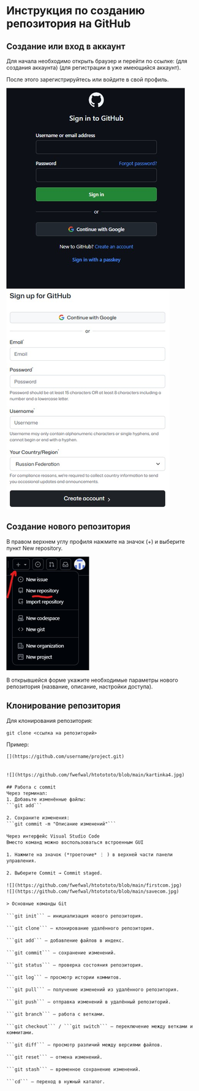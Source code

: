 # Инструкция по созданию репозитория на GitHub

## Создание или вход в аккаунт

Для начала необходимо открыть браузер и перейти по ссылке: [](https://github.com/signup) 
(для создания аккаунта) [](https://github.com/login) (для регистрации в уже имеющийся аккаунт).

После этого зарегистрируйтесь или войдите в свой профиль.

![](https://github.com/fwefwal/htotototo/blob/main/kartinka1.jpg)
![](https://github.com/fwefwal/htotototo/blob/main/kartinka2.jpg)

## Создание нового репозитория

В правом верхнем углу профиля нажмите на значок (+) и выберите пункт New repository.

![](https://github.com/fwefwal/htotototo/blob/main/kartinka3.jpg)

В открывшейся форме укажите необходимые параметры нового репозитория (название, описание, настройки доступа).
 

## Клонирование репозитория

Для клонирования репозитория:

```git clone <ссылка на репозиторий>```


Пример:

```git clone
[](https://github.com/username/project.git)


![](https://github.com/fwefwal/htotototo/blob/main/kartinka4.jpg)

## Работа с commit
Через терминал:
1. Добавьте изменённые файлы:
```git add```

2. Сохраните изменения:
```git commit -m "Описание изменений"```

Через интерфейс Visual Studio Code
Вместо команд можно воспользоваться встроенным GUI

1. Нажмите на значок (*троеточие* ⋮ ) в верхней части панели управления.

2. Выберите Commit → Commit staged.

![](https://github.com/fwefwal/htotototo/blob/main/firstcom.jpg)
![](https://github.com/fwefwal/htotototo/blob/main/savecom.jpg)

> Основные команды Git

```git init``` — инициализация нового репозитория.

```git clone``` — клонирование удалённого репозитория.

```git add``` — добавление файлов в индекс.

```git commit``` — сохранение изменений.

```git status``` — проверка состояния репозитория.

```git log``` — просмотр истории коммитов.

```git pull``` — получение изменений из удалённого репозитория.

```git push``` — отправка изменений в удалённый репозиторий.

```git branch``` — работа с ветками.

```git checkout``` / ```git switch``` — переключение между ветками и коммитами.

```git diff``` — просмотр различий между версиями файлов.

```git reset``` — отмена изменений.

```git stash``` — временное сохранение изменений.

```cd``` — переход в нужный каталог.

